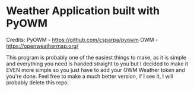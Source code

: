 # Weather Application built with PyOWM

Credits:
PyOWM - https://github.com/csparpa/pyowm
OWM - https://openweathermap.org/

This program is probably one of the easiest things to make, as it is simple and everything you need is handed straight to you
but I decided to make it EVEN more simple so you just have to add your OWM Weather token and you're done. Feel free to make a
much better version, if I see it, I will probably delete this repo.
